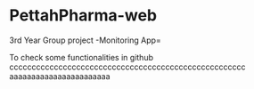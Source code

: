 # PettahPharma-web
3rd Year Group project
-Monitoring App=

To check some functionalities in github
ccccccccccccccccccccccccccccccccccccccccccccccccccccc
aaaaaaaaaaaaaaaaaaaaaaa